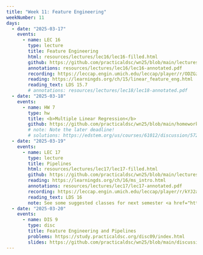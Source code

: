 ```yaml
---
title: "Week 11: Feature Engineering"
weekNumber: 11
days:
  - date: "2025-03-17"
    events:
      - name: LEC 16
        type: lecture
        title: Feature Engineering
        html: resources/lectures/lec16/lec16-filled.html
        github: https://github.com/practicaldsc/wn25/blob/main/lectures/lec16/
        annotations: resources/lectures/lec16/lec16-annotated.pdf
        recording: https://leccap.engin.umich.edu/leccap/player/r/ODZGzR
        reading: https://learningds.org/ch/15/linear_feature_eng.html
        reading_text: LDS 15.7
        # annotations: resources/lectures/lec18/lec18-annotated.pdf
  - date: "2025-03-18"
    events:
      - name: HW 7
        type: hw
        title: <b>Multiple Linear Regression</b>
        github: https://github.com/practicaldsc/wn25/blob/main/homeworks/hw07/hw07.ipynb
        # note: Note the later deadline!
        # solutions: https://edstem.org/us/courses/61012/discussion/5729132
  - date: "2025-03-19"
    events:
      - name: LEC 17
        type: lecture
        title: Pipelines
        html: resources/lectures/lec17/lec17-filled.html
        github: https://github.com/practicaldsc/wn25/blob/main/lectures/lec17/
        reading: https://learningds.org/ch/16/ms_intro.html
        annotations: resources/lectures/lec17/lec17-annotated.pdf
        recording: https://leccap.engin.umich.edu/leccap/player/r/kYJ2ap
        reading_text: LDS 16
        note: See some suggested classes for next semester <a href="https://edstem.org/us/courses/69737/discussion/6390007">here</a>.
  - date: "2025-03-20"
    events:
      - name: DIS 9
        type: disc
        title: Feature Engineering and Pipelines
        problems: https://study.practicaldsc.org/disc09/index.html
        slides: https://github.com/practicaldsc/wn25/blob/main/discussions/disc09/disc09.ipynb
---
```

